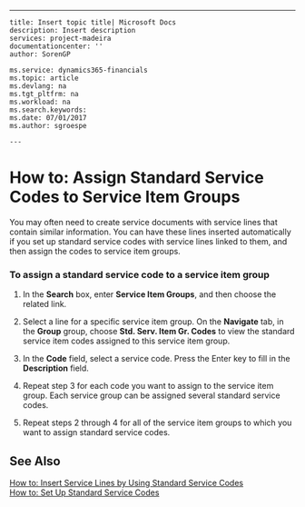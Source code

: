 ---
    title: Insert topic title| Microsoft Docs
    description: Insert description
    services: project-madeira
    documentationcenter: ''
    author: SorenGP

    ms.service: dynamics365-financials
    ms.topic: article
    ms.devlang: na
    ms.tgt_pltfrm: na
    ms.workload: na
    ms.search.keywords:
    ms.date: 07/01/2017
    ms.author: sgroespe

    ---
# How to: Assign Standard Service Codes to Service Item Groups
You may often need to create service documents with service lines that contain similar information. You can have these lines inserted automatically if you set up standard service codes with service lines linked to them, and then assign the codes to service item groups.  
  
### To assign a standard service code to a service item group  
  
1.  In the **Search** box, enter **Service Item Groups**, and then choose the related link.  
  
2.  Select a line for a specific service item group. On the **Navigate** tab, in the **Group** group, choose **Std. Serv. Item Gr. Codes** to view the standard service item codes assigned to this service item group.  
  
3.  In the **Code** field, select a service code. Press the Enter key to fill in the **Description** field.  
  
4.  Repeat step 3 for each code you want to assign to the service item group. Each service group can be assigned several standard service codes.  
  
5.  Repeat steps 2 through 4 for all of the service item groups to which you want to assign standard service codes.  
  
## See Also  
 [How to: Insert Service Lines by Using Standard Service Codes](../how-to-insert-service-lines-by-using-standard-service-codes.md)   
 [How to: Set Up Standard Service Codes](../how-to-set-up-standard-service-codes.md)